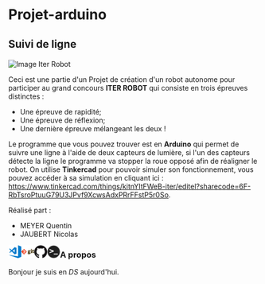 Projet-arduino  
=
Suivi de ligne
-

<img align="center" alt="Image Iter Robot" width="400px" src="http://www.itercad.org/robots2018/tests_maquette.jpg"/>

Ceci est une partie d'un Projet de création d'un robot autonome pour participer au grand concours **ITER ROBOT** qui consiste en trois épreuves distinctes :
- Une épreuve de rapidité;
- Une épreuve de réflexion;
- Une dernière épreuve mélangeant les deux !


Le programme que vous pouvez trouver est en **Arduino** qui permet de suivre une ligne à l'aide de deux capteurs de lumière, si l'un des capteurs détecte la ligne le programme va stopper la roue opposé afin de réaligner le robot.
On utilise **Tinkercad** pour pouvoir simuler son fonctionnement, vous pouvez accéder à sa simulation en cliquant ici : https://www.tinkercad.com/things/kitnYItFWeB-iter/editel?sharecode=6F-RbTsroPtuuG79U3JPvf9XcwsAdxPRrFFstP5r0So.

Réalisé part :

- MEYER Quentin
- JAUBERT Nicolas


<img align="left" alt="Visual Studio Code" width="26px" src="https://raw.githubusercontent.com/github/explore/80688e429a7d4ef2fca1e82350fe8e3517d3494d/topics/visual-studio-code/visual-studio-code.png" />
<img align="left" alt="Git" width="26px" src="https://raw.githubusercontent.com/github/explore/80688e429a7d4ef2fca1e82350fe8e3517d3494d/topics/git/git.png" />
<img align="left" alt="GitHub" width="26px" src="https://raw.githubusercontent.com/github/explore/78df643247d429f6cc873026c0622819ad797942/topics/github/github.png" />
<img align="left" alt="Terminal" width="26px" src="https://raw.githubusercontent.com/github/explore/80688e429a7d4ef2fca1e82350fe8e3517d3494d/topics/terminal/terminal.png" />




### A propos
Bonjour je suis en *DS* aujourd'hui.
